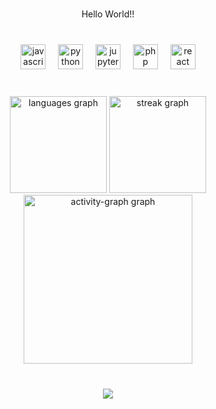 <br clear="both">

<p align="center">Hello World!!</p>

###

<br clear="both">

<div align="center">
  <img src="https://cdn.jsdelivr.net/gh/devicons/devicon/icons/javascript/javascript-original.svg" height="40" alt="javascript logo"  />
  <img width="12" />
  <img src="https://cdn.jsdelivr.net/gh/devicons/devicon/icons/python/python-original.svg" height="40" alt="python logo"  />
  <img width="12" />
  <img src="https://cdn.jsdelivr.net/gh/devicons/devicon/icons/jupyter/jupyter-original.svg" height="40" alt="jupyter logo"  />
  <img width="12" />
  <img src="https://cdn.jsdelivr.net/gh/devicons/devicon/icons/php/php-original.svg" height="40" alt="php logo"  />
  <img width="12" />
  <img src="https://cdn.jsdelivr.net/gh/devicons/devicon/icons/react/react-original.svg" height="40" alt="react logo"  />
</div>

###

<br clear="both">

<div align="center">
  <img src="https://github-readme-stats.vercel.app/api/top-langs?username=aryajava&locale=en&hide_title=true&layout=compact&card_width=320&langs_count=6&theme=react&hide_border=true&order=2" height="155" alt="languages graph"  />
  <img src="https://streak-stats.demolab.com?user=aryajava&locale=en&mode=daily&theme=react&hide_border=true&border_radius=5&date_format=j%20M%5B%20Y%5D&order=3" height="155" alt="streak graph"  />
  <img src="https://github-readme-activity-graph.vercel.app/graph?username=aryajava&radius=16&theme=react&area=true&order=5&hide_border=true&hide_title=false" height="270" alt="activity-graph graph"  />
</div>

###

<br clear="both">

<div align="center">
  <img src="https://visitor-badge.laobi.icu/badge?page_id=aryajava.aryajava&left_color=grey&left_text=Visitors"  />
</div>

###
<!---
aryajava/aryajava is a ✨ special ✨ repository because its `README.md` (this file) appears on your GitHub profile.
You can click the Preview link to take a look at your changes.
--->
